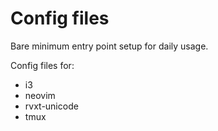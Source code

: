 # Config files

Bare minimum entry point setup for daily usage.

Config files for:
- i3
- neovim
- rvxt-unicode
- tmux
